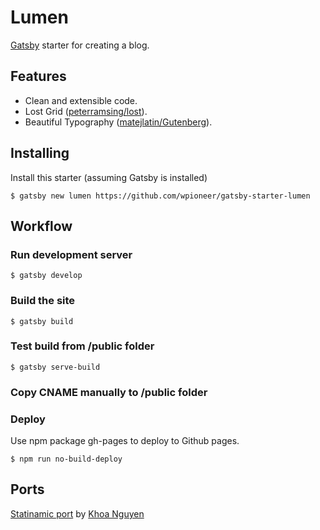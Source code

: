 # Lumen

[Gatsby](https://github.com/gatsbyjs/gatsby) starter for creating a blog.

## Features
+ Clean and extensible code.
+ Lost Grid ([peterramsing/lost](https://github.com/peterramsing/lost)).
+ Beautiful Typography ([matejlatin/Gutenberg](https://github.com/matejlatin/Gutenberg)).

## Installing
Install this starter (assuming Gatsby is installed)

    $ gatsby new lumen https://github.com/wpioneer/gatsby-starter-lumen

## Workflow

### Run development server

    $ gatsby develop

### Build the site

    $ gatsby build
    
### Test build from /public folder
    
    $ gatsby serve-build
    
### Copy CNAME manually to /public folder
     
### Deploy
Use npm package gh-pages to deploy to Github pages.

    $ npm run no-build-deploy

## Ports

[Statinamic port](https://github.com/thangngoc89/statinamic-theme-lumen) by [Khoa Nguyen](https://github.com/thangngoc89)